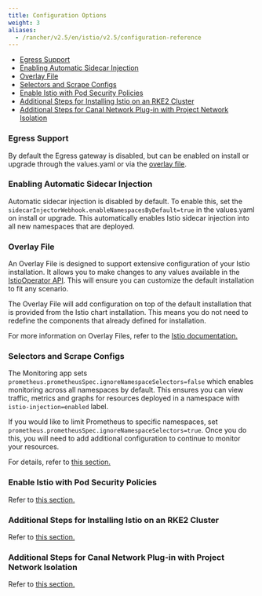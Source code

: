 ```yaml
---
title: Configuration Options
weight: 3
aliases:
  - /rancher/v2.5/en/istio/v2.5/configuration-reference
---
```


- [Egress Support](#egress-support)
- [Enabling Automatic Sidecar Injection](#enabling-automatic-sidecar-injection)
- [Overlay File](#overlay-file)
- [Selectors and Scrape Configs](#selectors-and-scrape-configs)
- [Enable Istio with Pod Security Policies](#enable-istio-with-pod-security-policies)
- [Additional Steps for Installing Istio on an RKE2 Cluster](#additional-steps-for-installing-istio-on-an-rke2-cluster)
- [Additional Steps for Canal Network Plug-in with Project Network Isolation](#additional-steps-for-canal-network-plug-in-with-project-network-isolation)

### Egress Support

By default the Egress gateway is disabled, but can be enabled on install or upgrade through the values.yaml or via the [overlay file](#overlay-file).

### Enabling Automatic Sidecar Injection

Automatic sidecar injection is disabled by default. To enable this, set the `sidecarInjectorWebhook.enableNamespacesByDefault=true` in the values.yaml on install or upgrade. This automatically enables Istio sidecar injection into all new namespaces that are deployed.

### Overlay File

An Overlay File is designed to support extensive configuration of your Istio installation. It allows you to make changes to any values available in the [IstioOperator API](https://istio.io/latest/docs/reference/config/istio.operator.v1alpha1/). This will ensure you can customize the default installation to fit any scenario. 

The Overlay File will add configuration on top of the default installation that is provided from the Istio chart installation. This means you do not need to redefine the components that already defined for installation. 

For more information on Overlay Files, refer to the [Istio documentation.](https://istio.io/latest/docs/setup/install/istioctl/#configure-component-settings)

### Selectors and Scrape Configs

The Monitoring app sets `prometheus.prometheusSpec.ignoreNamespaceSelectors=false` which enables monitoring across all namespaces by default. This ensures you can view traffic, metrics and graphs for resources deployed in a namespace with `istio-injection=enabled` label. 

If you would like to limit Prometheus to specific namespaces, set `prometheus.prometheusSpec.ignoreNamespaceSelectors=true`. Once you do this, you will need to add additional configuration to continue to monitor your resources.

For details, refer to [this section.](./selectors-and-scrape)

### Enable Istio with Pod Security Policies

Refer to [this section.](./enable-istio-with-psp)

### Additional Steps for Installing Istio on an RKE2 Cluster

Refer to [this section.](./rke2)

### Additional Steps for Canal Network Plug-in with Project Network Isolation

Refer to [this section.](./canal-and-project-network)